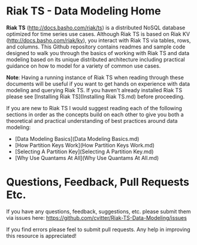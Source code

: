 # Riak TS - Data Modeling Home

**Riak TS** (http://docs.basho.com/riak/ts) is a distributed NoSQL database optimized for time series use cases. Although Riak TS is based on Riak KV (http://docs.basho.com/riak/kv), you interact with Riak TS via tables, rows, and columns. This Github repository contains readmes and sample code designed to walk you through the basics of working with Riak TS and data modeling based on its unique distributed architecture including practical guidance on how to model for a variety of common use cases.

**Note**: Having a running instance of Riak TS when reading through these documents will be useful if you want to get hands on experience with data modeling and querying Riak TS. If you haven't already installed Riak TS please see [Installing Riak TS](Installing Riak TS.md) before proceeding.

If you are new to Riak TS I would suggest reading each of the following sections in order as the concepts build on each other to give you both a theoretical and practical understanding of best practices around data modeling:

* [Data Modeling Basics](Data Modeling Basics.md)
* [How Partition Keys Work](How Partition Keys Work.md)
* [Selecting A Partition Key](Selecting A Partition Key.md)
* [Why Use Quantams At All](Why Use Quantams At All.md)

# Questions, Feedback, Pull Requests Etc.

If you have any questions, feedback, suggestions, etc. please submit them via issues here: https://github.com/cvitter/Riak-TS-Data-Modeling/issues

If you find errors please feel to submit pull requests. Any help in improving this resource is appreciated!